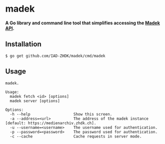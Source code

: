 # madek

**A Go library and command line tool that simplifies accessing the [Madek API](https://medienarchiv.zhdk.ch/api/browser/index.html).**

## Installation

```
$ go get github.com/IAD-ZHDK/madek/cmd/madek
```
 
## Usage

```
madek.

Usage:
  madek fetch <id> [options]
  madek server [options]

Options:
  -h --help                   Show this screen.
  -a --address=<url>          The address of the madek instance [default: https://medienarchiv.zhdk.ch].
  -u --username=<username>    The username used for authentication.
  -p --password=<password>    The password used for authentication.
  -c --cache                  Cache requests in server mode.
```
